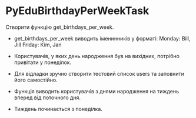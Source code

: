 # PyEduBirthdayPerWeekTask

Створити функцію get_birthdays_per_week.

- get_birthdays_per_week виводить іменинників у форматі:
    Monday: Bill, Jill
    Friday: Kim, Jan

- Користувачів, у яких день народження був на вихідних, потрібно привітати у понеділок.
- Для відладки зручно створити тестовий список users та заповнити його самостійно.
- Функція виводить користувачів з днями народження на тиждень вперед від поточного дня.
- Тиждень починається з понеділка.